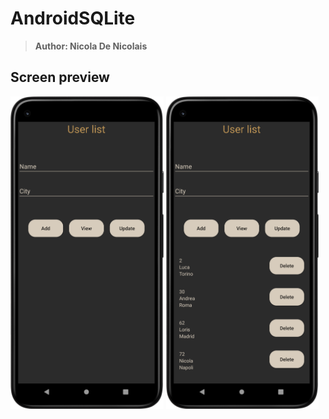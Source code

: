 # AndroidSQLite
> <b>Author: Nicola De Nicolais</b>

## Screen preview
<p float="left">
<img height="500em" src="SQLiteS1.png" title="SQLite's screen preview">
<img height="500em" src="SQLiteS2.png" title="SQLite's screen preview">
</p>
